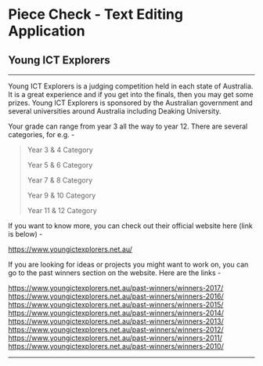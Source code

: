 # Piece Check - Text Editing Application
## Young ICT Explorers

------------------------------------------------------------------------------------------------------------------------------------------

Young ICT Explorers is a judging competition held in each state of Australia. It is a great experience and if you get into the finals, then you may get some prizes. Young ICT Explorers is sponsored by the Australian government and several universities around Australia including Deaking University.

Your grade can range from year 3 all the way to year 12. There are several categories, for e.g. -

> Year 3 & 4 Category
>
> Year 5 & 6 Category
>
> Year 7 & 8 Category
>
> Year 9 & 10 Category
>
> Year 11 & 12 Category

If you want to know more, you can check out their official website here (link is below) -

https://www.youngictexplorers.net.au/

If you are looking for ideas or projects you might want to work on, you can go to the past winners section on the website. Here are the links -

https://www.youngictexplorers.net.au/past-winners/winners-2017/
https://www.youngictexplorers.net.au/past-winners/winners-2016/
https://www.youngictexplorers.net.au/past-winners/winners-2015/
https://www.youngictexplorers.net.au/past-winners/winners-2014/
https://www.youngictexplorers.net.au/past-winners/winners-2013/
https://www.youngictexplorers.net.au/past-winners/winners-2012/
https://www.youngictexplorers.net.au/past-winners/winners-2011/
https://www.youngictexplorers.net.au/past-winners/winners-2010/

------------------------------------------------------------------------------------------------------------------------------------------
